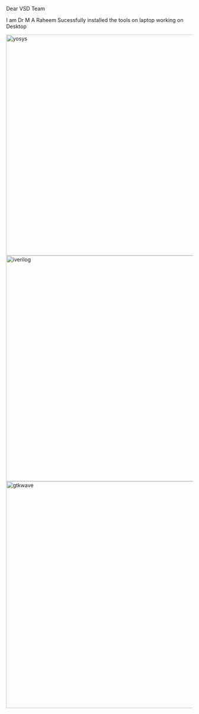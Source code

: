 Dear VSD Team

I am Dr M A Raheem Sucessfully installed the tools on laptop working on Desktop


<img width="781" height="595" alt="yosys" src="https://github.com/user-attachments/assets/79a6be8a-98b5-4097-817f-a619ba691666" />
<img width="802" height="608" alt="iverilog" src="https://github.com/user-attachments/assets/1535ce1f-d44b-40be-ba3a-e068762d4ff3" />
<img width="796" height="611" alt="gtkwave" src="https://github.com/user-attachments/assets/12014bf1-c4cb-43c7-a746-1a95e2dfc845" />
